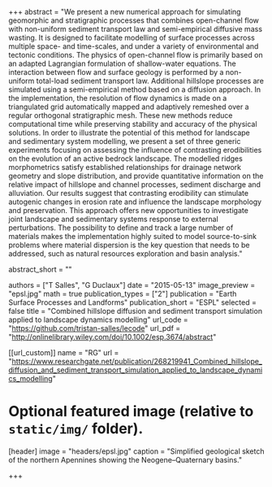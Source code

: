 +++
abstract = "We present a new numerical approach for simulating geomorphic and stratigraphic processes that combines open-channel flow with non-uniform sediment transport law and semi-empirical diffusive mass wasting. It is designed to facilitate modelling of surface processes across multiple space- and time-scales, and under a variety of environmental and tectonic conditions. The physics of open-channel flow is primarily based on an adapted Lagrangian formulation of shallow-water equations. The interaction between flow and surface geology is performed by a non-uniform total-load sediment transport law. Additional hillslope processes are simulated using a semi-empirical method based on a diffusion approach. In the implementation, the resolution of flow dynamics is made on a triangulated grid automatically mapped and adaptively remeshed over a regular orthogonal stratigraphic mesh. These new methods reduce computational time while preserving stability and accuracy of the physical solutions. In order to illustrate the potential of this method for landscape and sedimentary system modelling, we present a set of three generic experiments focusing on assessing the influence of contrasting erodibilities on the evolution of an active bedrock landscape. The modelled ridges morphometrics satisfy established relationships for drainage network geometry and slope distribution, and provide quantitative information on the relative impact of hillslope and channel processes, sediment discharge and alluviation. Our results suggest that contrasting erodibility can stimulate autogenic changes in erosion rate and influence the landscape morphology and preservation. This approach offers new opportunities to investigate joint landscape and sedimentary systems response to external perturbations. The possibility to define and track a large number of materials makes the implementation highly suited to model source-to-sink problems where material dispersion is the key question that needs to be addressed, such as natural resources exploration and basin analysis."

abstract_short = ""

authors = ["T Salles", "G Duclaux"]
date = "2015-05-13"
image_preview = "epsl.jpg"
math = true
publication_types = ["2"]
publication = "Earth Surface Processes and Landforms"
publication_short = "ESPL"
selected = false
title = "Combined hillslope diffusion and sediment transport simulation applied to landscape dynamics modelling"
url_code = "https://github.com/tristan-salles/lecode"
url_pdf = "http://onlinelibrary.wiley.com/doi/10.1002/esp.3674/abstract"

[[url_custom]]
name = "RG"
url = "https://www.researchgate.net/publication/268219941_Combined_hillslope_diffusion_and_sediment_transport_simulation_applied_to_landscape_dynamics_modelling"

# Optional featured image (relative to `static/img/` folder).
[header]
image = "headers/epsl.jpg"
caption = "Simplified geological sketch of the northern Apennines showing the Neogene–Quaternary basins."

+++
